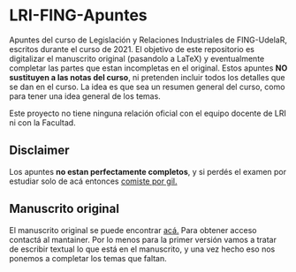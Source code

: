 # LRI-FING-Apuntes

Apuntes del curso de Legislación y Relaciones Industriales de FING-UdelaR, escritos durante el curso de 2021.
El objetivo de este repositorio es digitalizar el manuscrito original (pasandolo a LaTeX) y eventualmente completar las partes que estan incompletas en el original.
Estos apuntes **NO sustituyen a las notas del curso**, ni pretenden incluir todos los detalles que se dan en el curso.
La idea es que sea un resumen general del curso, como para tener una idea general de los temas.

Este proyecto no tiene ninguna relación oficial con el equipo docente de LRI ni con la Facultad.

## Disclaimer

Los apuntes **no estan perfectamente completos**, y si perdés el examen por estudiar solo de acá entonces [comiste por gil.](https://www.youtube.com/watch?v=L_KUAghHhoM)

## Manuscrito original

El manuscrito original se puede encontrar [acá.](https://www.youtube.com/watch?v=dQw4w9WgXcQ) Para obtener acceso contactá al mantainer.
Por lo menos para la primer versión vamos a tratar de escribir textual lo que está en el manuscrito, y una vez hecho eso nos ponemos a completar los temas que faltan.

